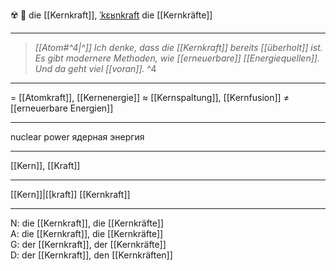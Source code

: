☢️ 🔴 die [[Kernkraft]], [ˈkɛʁnkraft](https://youglish.com/pronounce/Kernkraft/german)
die [[Kernkräfte]]

---
> *[[Atom#^4|^]]* *Ich denke, dass die [[Kernkraft]] bereits [[überholt]] ist. Es gibt modernere Methoden, wie [[erneuerbare]] [[Energiequellen]]. Und da geht viel [[voran]].* ^4

---
= [[Atomkraft]], [[Kernenergie]]
≈ [[Kernspaltung]], [[Kernfusion]]
≠ [[erneuerbare Energien]]

---
nuclear power
ядерная энергия

---
[[Kern]], [[Kraft]]

---
[[Kern]]|[[kraft]]
[[Kernkraft]]


---
N: die [[Kernkraft]], die [[Kernkräfte]]  
A: die [[Kernkraft]], die [[Kernkräfte]]  
G: der [[Kernkraft]], der [[Kernkräfte]]  
D: der [[Kernkraft]], den [[Kernkräften]]
